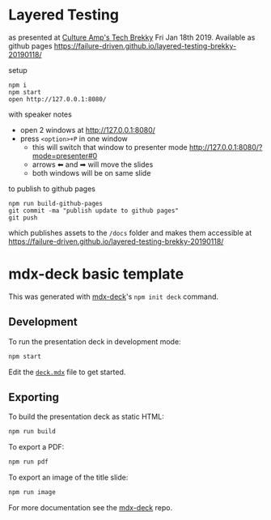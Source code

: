 # Layered Testing

as presented at [Culture Amp's Tech
Brekky](https://www.meetup.com/Tech-Brekky/events/257396915/) Fri Jan 18th
2019. Available as github pages https://failure-driven.github.io/layered-testing-brekky-20190118/

setup
```
npm i
npm start
open http://127.0.0.1:8080/
```

with speaker notes
* open 2 windows at http://127.0.0.1:8080/
* press `<option>+P` in one window
  * this will switch that window to presenter mode http://127.0.0.1:8080/?mode=presenter#0
  * arrows ⬅ and ➡ will move the slides
  * both windows will be on same slide

to publish to github pages
```
npm run build-github-pages
git commit -ma "publish update to github pages"
git push
```

which publishes assets to the `/docs` folder and makes them accessible at
https://failure-driven.github.io/layered-testing-brekky-20190118/




# mdx-deck basic template

This was generated with [mdx-deck][]'s `npm init deck` command.

## Development

To run the presentation deck in development mode:

```sh
npm start
```

Edit the [`deck.mdx`](deck.mdx) file to get started.

## Exporting

To build the presentation deck as static HTML:

```sh
npm run build
```

To export a PDF:

```sh
npm run pdf
```

To export an image of the title slide:

```sh
npm run image
```

For more documentation see the [mdx-deck][] repo.

[mdx-deck]: https://github.com/jxnblk/mdx-deck
